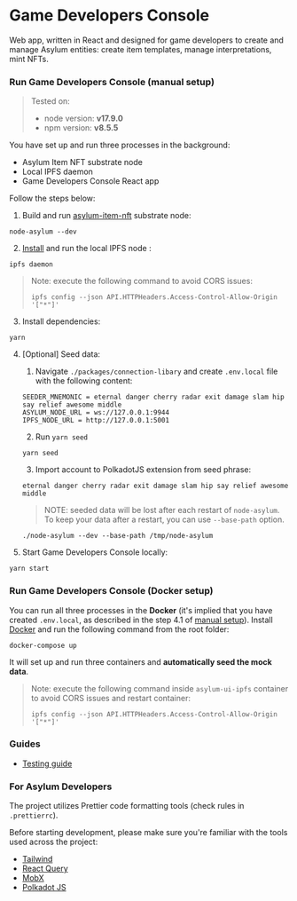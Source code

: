 # Game Developers Console

Web app, written in React and designed for game developers to create and manage Asylum entities: create item templates, manage interpretations, mint NFTs.

### Run Game Developers Console (manual setup)

> Tested on:
> - node version: **v17.9.0**
> - npm version: **v8.5.5**

You have set up and run three processes in the background:
- Asylum Item NFT substrate node
- Local IPFS daemon
- Game Developers Console React app

Follow the steps below:

1. Build and run [asylum-item-nft](https://gitlab.com/asylum-space/asylum-item-nft) substrate node:
```
node-asylum --dev
```

2. [Install](https://docs.ipfs.io/install/command-line/#official-distributions) and run the local IPFS node :
```
ipfs daemon
```
> Note: execute the following command to avoid CORS issues:
> ```
> ipfs config --json API.HTTPHeaders.Access-Control-Allow-Origin '["*"]'
> ```

3. Install dependencies:
```
yarn
```

4. [Optional] Seed data:

   1. Navigate `./packages/connection-libary` and create `.env.local` file with the following content:
    ```
    SEEDER_MNEMONIC = eternal danger cherry radar exit damage slam hip say relief awesome middle
    ASYLUM_NODE_URL = ws://127.0.0.1:9944
    IPFS_NODE_URL = http://127.0.0.1:5001
    ```
   2. Run `yarn seed`
    ```
    yarn seed
    ```
   3. Import account to PolkadotJS extension from seed phrase:
    ``` 
    eternal danger cherry radar exit damage slam hip say relief awesome middle
    ```
   > NOTE: seeded data will be lost after each restart of `node-asylum`. To keep your data after a restart, you can use `--base-path` option.
   ```
   ./node-asylum --dev --base-path /tmp/node-asylum
   ```

5. Start Game Developers Console locally:
``` 
yarn start
```

### Run Game Developers Console (Docker setup)

You can run all three processes in the **Docker** (it's implied that you have created `.env.local`, as described in the step 4.1 of [manual setup](/packages/game-developers-console/README.md#run-game-developers-console-manual-setup)).
Install [Docker](https://docs.docker.com/get-docker/) and run the following command from the root folder:

```
docker-compose up
``` 

It will set up and run three containers and **automatically seed the mock data**.

> Note: execute the following command inside `asylum-ui-ipfs` container to avoid CORS issues and restart container:
> ```
> ipfs config --json API.HTTPHeaders.Access-Control-Allow-Origin '["*"]'
> ```

### Guides

- [Testing guide](docs/testing-guide.md)

### For Asylum Developers

The project utilizes Prettier code formatting tools (check rules in `.prettierrc`).

Before starting development, please make sure you're familiar with the tools used across the project:
- [Tailwind](https://tailwindcss.com/docs/installation)
- [React Query](https://react-query.tanstack.com/overview)
- [MobX](https://mobx.js.org/README.html)
- [Polkadot JS](https://polkadot.js.org/docs/api/)
